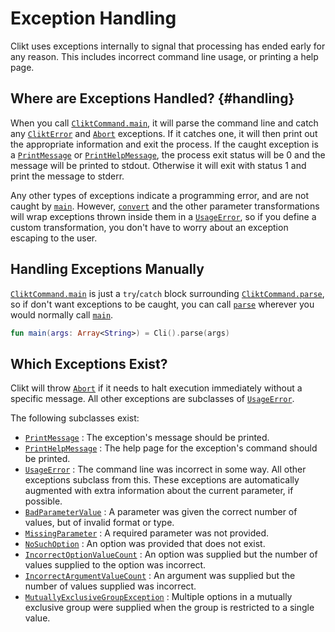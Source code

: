 # Exception Handling

Clikt uses exceptions internally to signal that processing has ended
early for any reason. This includes incorrect command line usage, or
printing a help page.

## Where are Exceptions Handled? {#handling}
When you call [`CliktCommand.main`][main], it will parse the command line and catch any
[`CliktError`][CliktError] and [`Abort`][Abort] exceptions.
If it catches one, it will then print out the appropriate information and exit the process.
If the caught exception is a [`PrintMessage`][PrintMessage] or [`PrintHelpMessage`][PrintHelpMessage],
the process exit status will be 0 and the message will be printed to stdout.
Otherwise it will exit with status 1 and print the message to stderr.

Any other types of exceptions indicate a programming error, and are not caught by [`main`][main].
However, [`convert`][convert] and the other parameter transformations will wrap exceptions thrown
inside them in a [`UsageError`][UsageError], so if you define a custom transformation,
you don't have to worry about an exception escaping to the user.

## Handling Exceptions Manually

[`CliktCommand.main`][main] is just a `try`/`catch` block surrounding
[`CliktCommand.parse`][parse], so if don't want exceptions to be caught,
you can call [`parse`][parse] wherever you would normally call [`main`][main].

```kotlin
fun main(args: Array<String>) = Cli().parse(args)
```

## Which Exceptions Exist?

Clikt will throw [`Abort`][Abort]
if it needs to halt execution immediately without a specific message.
All other exceptions are subclasses of [`UsageError`][UsageError].

The following subclasses exist:

* [`PrintMessage`][PrintMessage] : The exception's message should be printed.
* [`PrintHelpMessage`][PrintHelpMessage] : The help page for the exception's command should be printed.
* [`UsageError`][UsageError] : The command line was incorrect in some way. All other exceptions subclass from this. These exceptions are automatically augmented with extra information about the current parameter, if possible.
* [`BadParameterValue`][BadParameterValue] : A parameter was given the correct number of values, but of invalid format or type.
* [`MissingParameter`][MissingParameter] : A required parameter was not provided.
* [`NoSuchOption`][NoSuchOption] : An option was provided that does not exist.
* [`IncorrectOptionValueCount`][IncorrectOptionValueCount] : An option was supplied but the number of values supplied to the option was incorrect.
* [`IncorrectArgumentValueCount`][IncorrectArgumentValueCount] : An argument was supplied but the number of values supplied was incorrect.
* [`MutuallyExclusiveGroupException`][MutuallyExclusiveGroupException] : Multiple options in a mutually exclusive group were supplied when the group is restricted to a single value.


[main]:                            api/clikt/com.github.ajalt.clikt.core/-clikt-command/main.md
[CliktError]:                      api/clikt/com.github.ajalt.clikt.core/-clikt-error/index.md
[Abort]:                           api/clikt/com.github.ajalt.clikt.core/-abort/index.md
[PrintMessage]:                    api/clikt/com.github.ajalt.clikt.core/-print-message/index.md
[PrintHelpMessage]:                api/clikt/com.github.ajalt.clikt.core/-print-help-message/index.md
[convert]:                         api/clikt/com.github.ajalt.clikt.parameters.options/convert.md
[UsageError]:                      api/clikt/com.github.ajalt.clikt.core/-usage-error/index.md
[parse]:                           api/clikt/com.github.ajalt.clikt.core/-clikt-command/parse.md
[BadParameterValue]:               api/clikt/com.github.ajalt.clikt.core/-bad-parameter-value/index.md
[MissingParameter]:                api/clikt/com.github.ajalt.clikt.core/-missing-parameter/index.md
[NoSuchOption]:                    api/clikt/com.github.ajalt.clikt.core/-no-such-option/index.md
[IncorrectOptionValueCount]:       api/clikt/com.github.ajalt.clikt.core/-incorrect-option-value-count/index.md
[IncorrectArgumentValueCount]:     api/clikt/com.github.ajalt.clikt.core/-incorrect-argument-value-count/index.md
[MutuallyExclusiveGroupException]: api/clikt/com.github.ajalt.clikt.core/-mutually-exclusive-group-exception/index.md
